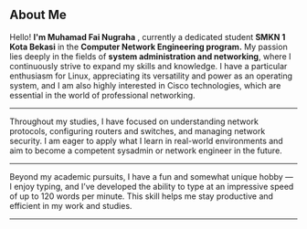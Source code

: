 ## About Me

Hello! **I'm Muhamad Fai Nugraha** , currently a dedicated student **SMKN 1 Kota Bekasi** in the  **Computer Network Engineering program.** My passion lies deeply in the fields of **system administration and networking**, where I continuously strive to expand my skills and knowledge. I have a particular enthusiasm for Linux, appreciating its versatility and power as an operating system, and I am also highly interested in Cisco technologies, which are essential in the world of professional networking.

---

Throughout my studies, I have focused on understanding network protocols, configuring routers and switches, and managing network security. I am eager to apply what I learn in real-world environments and aim to become a competent sysadmin or network engineer in the future.

---

Beyond my academic pursuits, I have a fun and somewhat unique hobby — I enjoy typing, and I’ve developed the ability to type at an impressive speed of up to 120 words per minute. This skill helps me stay productive and efficient in my work and studies.

---

